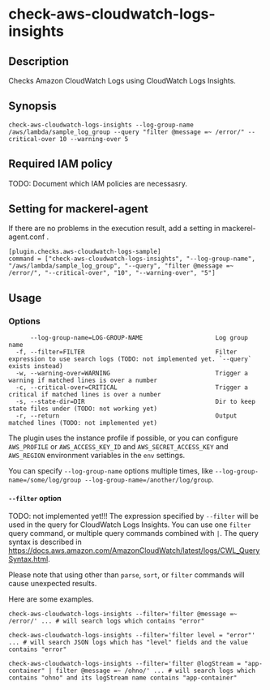 # check-aws-cloudwatch-logs-insights

## Description
Checks Amazon CloudWatch Logs using CloudWatch Logs Insights.

## Synopsis
```
check-aws-cloudwatch-logs-insights --log-group-name /aws/lambda/sample_log_group --query "filter @message =~ /error/" --critical-over 10 --warning-over 5
```

## Required IAM policy
TODO: Document which IAM policies are necessasry.


## Setting for mackerel-agent

If there are no problems in the execution result, add a setting in mackerel-agent.conf .

```
[plugin.checks.aws-cloudwatch-logs-sample]
command = ["check-aws-cloudwatch-logs-insights", "--log-group-name", "/aws/lambda/sample_log_group", "--query", "filter @message =~ /error/", "--critical-over", "10", "--warning-over", "5"]
```

## Usage
### Options

```
      --log-group-name=LOG-GROUP-NAME                    Log group name
  -f, --filter=FILTER                                    Filter expression to use search logs (TODO: not implemented yet. `--query` exists instead)
  -w, --warning-over=WARNING                             Trigger a warning if matched lines is over a number
  -c, --critical-over=CRITICAL                           Trigger a critical if matched lines is over a number
  -s, --state-dir=DIR                                    Dir to keep state files under (TODO: not working yet)
  -r, --return                                           Output matched lines (TODO: not implemented yet)
```

The plugin uses the instance profile if possible, or you can configure `AWS_PROFILE` or `AWS_ACCESS_KEY_ID` and `AWS_SECRET_ACCESS_KEY` and `AWS_REGION` environment variables in the `env` settings.

You can specify `--log-group-name` options multiple times, like `--log-group-name=/some/log/group --log-group-name=/another/log/group`.

#### `--filter` option
TODO: not implemented yet!!!
The expression specified by `--filter` will be used in the query for CloudWatch Logs Insights.  You can use one `filter` query command, or multiple query commands combined with `|`.  The query syntax is described in https://docs.aws.amazon.com/AmazonCloudWatch/latest/logs/CWL_QuerySyntax.html.

Please note that using other than `parse`, `sort`, or `filter` commands will cause unexpected results. 

Here are some examples.

```shell
check-aws-cloudwatch-logs-insights --filter='filter @message =~ /error/' ... # will search logs which contains "error"
```

```shell
check-aws-cloudwatch-logs-insights --filter='filter level = "error"' ... # will search JSON logs which has "level" fields and the value contains "error"
```

```shell
check-aws-cloudwatch-logs-insights --filter='filter @logStream = "app-container" | filter @message =~ /ohno/' ... # will search logs which contains "ohno" and its logStream name contains "app-container"
```
